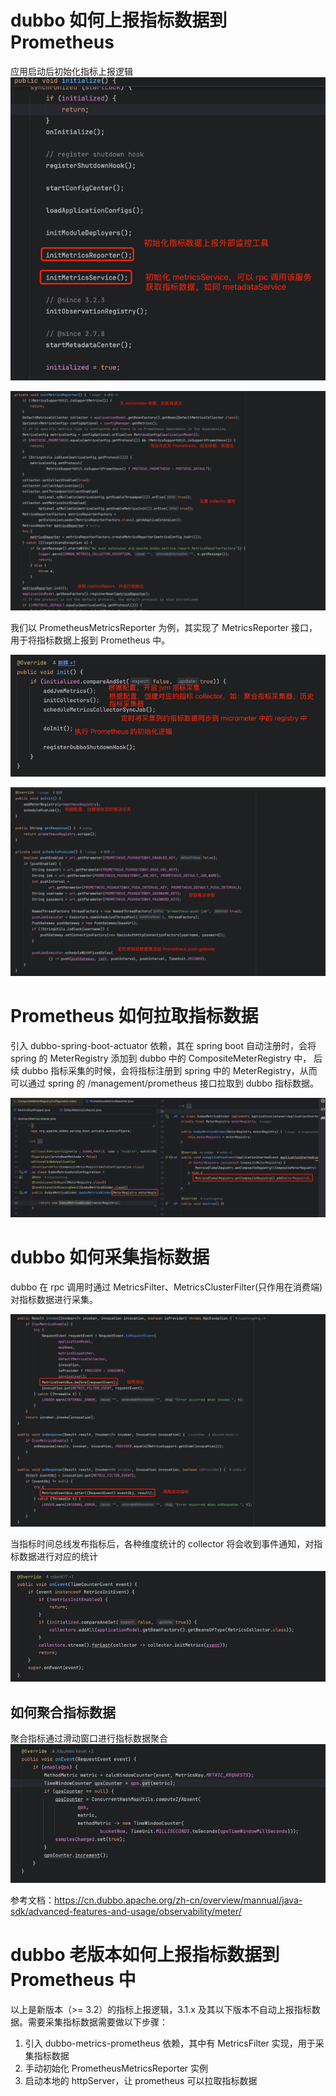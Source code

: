 # dubbo 如何上报指标数据到 Prometheus

应用启动后初始化指标上报逻辑
![img.png](images/DefaultApplicationDeployer.initialize.png)

![img.png](images/DefaultApplicationDeployer.initMetricsReporter.png)

我们以 PrometheusMetricsReporter 为例，其实现了 MetricsReporter 接口，用于将指标数据上报到 Prometheus 中。

![img.png](images/AbstractMetricsReporter.init.png)

![img.png](images/PrometheusMetricsReporter.doInit.png)

# Prometheus 如何拉取指标数据

引入 dubbo-spring-boot-actuator 依赖，其在 spring boot 自动注册时，会将 spring 的 MeterRegistry 添加到 dubbo 中的 CompositeMeterRegistry 中，
后续 dubbo 指标采集的时候，会将指标注册到 spring 中的 MeterRegistry，从而可以通过 spring 的 /management/prometheus 接口拉取到 dubbo 指标数据。

![img.png](images/DubboMetricsBinder.onApplicationEvent.png)

# dubbo 如何采集指标数据
dubbo 在 rpc 调用时通过 MetricsFilter、MetricsClusterFilter(只作用在消费端) 对指标数据进行采集。

![img.png](images/MetricsFilter.invoke.png)

当指标时间总线发布指标后，各种维度统计的 collector 将会收到事件通知，对指标数据进行对应的统计

![img.png](images/DefaultMetricsCollector.onEvent.png)

## 如何聚合指标数据

聚合指标通过滑动窗口进行指标数据聚合
![img.png](images/AggregateMetricsCollector.onEvent.png)

参考文档：https://cn.dubbo.apache.org/zh-cn/overview/mannual/java-sdk/advanced-features-and-usage/observability/meter/

# dubbo 老版本如何上报指标数据到 Prometheus 中

以上是新版本（>= 3.2）的指标上报逻辑，3.1.x 及其以下版本不自动上报指标数据。需要采集指标数据需要做以下步骤：
1. 引入 dubbo-metrics-prometheus 依赖，其中有 MetricsFilter 实现，用于采集指标数据
2. 手动初始化 PrometheusMetricsReporter 实例
3. 启动本地的 httpServer，让 prometheus 可以拉取指标数据

